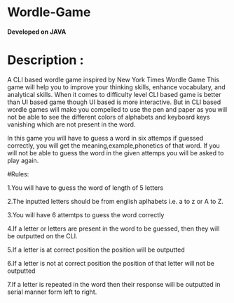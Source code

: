 # Wordle-Game
**Developed on JAVA** 


# Description :

A CLI based wordle game inspired by New York Times Wordle Game This game will help you to improve your thinking skills, enhance vocabulary, and analytical skills. When it comes to difficulty level CLI based game is better than UI based game though UI based is more interactive. But in CLI based wordle games will make you compelled to use the pen and paper as you will not be able to see the different colors of alphabets and keyboard keys vanishing which are not present in the word.

In this game you will have to guess a word in six attemps if guessed correctly, you will get the meaning,example,phonetics of that word. If you will not be able to guess the word in the given attemps you will be asked to play again.

#Rules:

1.You will have to guess the word of length of 5 letters

2.The inputted letters should be from english aplhabets i.e. a to z or A to Z.

3.You will have 6 attemtps to guess the word correctly

4.If a letter or letters are present in the word to be guessed, then they will be outputted on the CLI.

5.If a letter is at correct position the position will be outputted

6.If a letter is not at correct position the position of that letter will not be outputted

7.If a letter is repeated in the word then their response will be outputted in serial manner form left to right.

